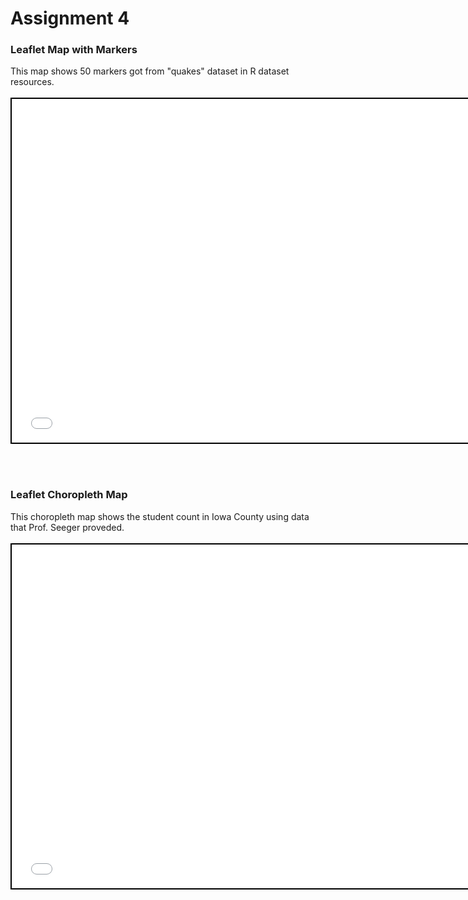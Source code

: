 <!DOCTYPE html>
<html>
<body>

<h1>Assignment 4</h1>
<h3>Leaflet Map with Markers</h3>
This map shows 50 markers got from "quakes" dataset in R dataset resources.
<br><br>
<iframe src="mar.html" width="750" height="550" style="border:2px solid black;">
</iframe>

<br> <br>

<h3>Leaflet Choropleth Map</h3>
This choropleth map shows the student count in Iowa County using data that Prof. Seeger proveded.
<br><br>
<iframe src="m.html" width="750" height="550" style="border:2px solid black;">
</iframe> 
</body>
</html>

